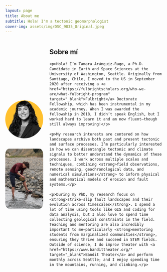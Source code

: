 ```yaml
---
layout: page
title: About me
subtitle: Hola! I'm a tectonic geomorphologist 
cover-img: assets/img/DSC_9835_Original.jpeg
---
```


<div style="display: flex; align-items: center; gap: 20px;">

  <div style="flex: 1;">
    <img src="/assets/img/yellow_back__400x400.png" alt="Tamara Aránguiz-Rago" style="border-radius: 50%; width: 200px;" />
    <img src="/assets/img/DSC_8758_Original.jpeg" alt="Cosmo river" style="border-radius: 10%; width: 200px; margin-top: 30px;" />
  </div>

  <div style="flex: 3;">
    <h2>Sobre mí</h2>

    <p>Hola! I’m Tamara Aránguiz-Rago, a Ph.D. Candidate in Earth and Space Sciences at the University of Washington, Seattle. Originally from Santiago, Chile, I moved to the US in September 2020 after receiving a <a href="https://fulbrightscholars.org/who-we-are/what-fulbright-program" target="_blank">Fulbright</a> Doctorate Fellowship, which has been instrumental in my academic journey. When I was awarded the fellowship in 2018, I didn’t speak English, but I worked hard to learn it and am now fluent—though still always improving!</p>

    <p>My research interests are centered on how landscapes archive both past and present tectonic and surface processes. I’m particularly interested in how we can disentangle tectonic and climate signals to better understand the dynamics of these processes. I work across multiple scales and techniques, combining <strong>field observations, remote sensing, geochronological data, and numerical simulations</strong> to inform physical and mathematical models of erosion and fault systems.</p>

    <p>During my PhD, my research focus on <strong>strike-slip fault landscapes and their evolution across timescales</strong>. I spend a lot of time using tools like GIS and coding for data analysis, but I also love to spend time collecting geological constraints in the field. Teaching and mentoring are also incredibly important to me—particularly <strong>mentoring students from marginalized communities</strong>, ensuring they thrive and succeed in STEM fields. Outside of science, I do improv theater with <a href="https://www.bandittheater.org/" target="_blank">Bandit Theater</a> and perform monthly across Seattle; and I enjoy spending time in the mountains, running, and climbing.</p>
  </div>
</div>


